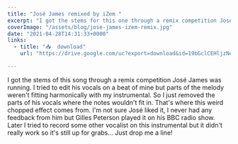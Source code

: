 ```yaml
---
title: "José James remixed by iZem "
excerpt: "I got the stems for this one through a remix competition José James was running. I tried to stick his vocals on a beat of mine..."
coverImage: "/assets/blog/jose-james-izem-remix.jpg"
date: "2021-04-28T14:31:33+0000"
links:
  - title: "📥  download"
    url: "https://drive.google.com/uc?export=download&id=19bGclCEHljzNexdZigcUCsoRoptDLv4A"

---
```


I got the stems of this song through a remix competition José James was running. I tried to edit his vocals on a beat of mine but parts of the melody weren't fitting harmonically with my instrumental. So I just removed the parts of his vocals where the notes wouldn't fit in. That's where this weird chopped effect comes from. I'm not sure José liked it, I never had any feedback from him but Gilles Peterson played it on his BBC radio show. Later I tried to record some other vocalist on this instrumental but it didn't really work so it's still up for grabs... Just drop me a line!
